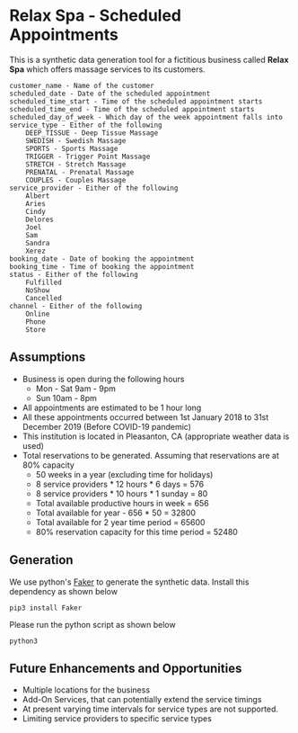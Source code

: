 # Relax Spa - Scheduled Appointments

This is a synthetic data generation tool for a fictitious business called **Relax Spa** which offers massage services to its customers.

```
customer_name - Name of the customer
scheduled_date - Date of the scheduled appointment
scheduled_time_start - Time of the scheduled appointment starts
scheduled_time_end - Time of the scheduled appointment starts
scheduled_day_of_week - Which day of the week appointment falls into
service_type - Either of the following
    DEEP_TISSUE - Deep Tissue Massage
    SWEDISH - Swedish Massage
    SPORTS - Sports Massage
    TRIGGER - Trigger Point Massage
    STRETCH - Stretch Massage
    PRENATAL - Prenatal Massage
    COUPLES - Couples Massage
service_provider - Either of the following
    Albert
    Aries
    Cindy
    Delores
    Joel
    Sam
    Sandra
    Xerez
booking_date - Date of booking the appointment
booking_time - Time of booking the appointment
status - Either of the following
    Fulfilled
    NoShow
    Cancelled
channel - Either of the following
    Online
    Phone
    Store
```

## Assumptions

- Business is open during the following hours 
   * Mon - Sat 9am - 9pm
   * Sun 10am - 8pm
- All appointments are estimated to be 1 hour long 
- All these appointments occurred between 1st January 2018 to 31st December 2019 (Before COVID-19 pandemic)
- This institution is located in Pleasanton, CA (appropriate weather data is used)
- Total reservations to be generated. Assuming that reservations are at 80% capacity
  - 50 weeks in a year (excluding time for holidays)
  - 8 service providers * 12 hours * 6 days = 576
  - 8 service providers * 10 hours * 1 sunday = 80
  - Total available productive hours in week = 656
  - Total available for year - 656 * 50 = 32800
  - Total available for 2 year time period = 65600
  - 80% reservation capacity for this time period = 52480

## Generation 

We use python's [Faker](https://github.com/joke2k/faker) to generate the synthetic data. Install this dependency as shown below

`pip3 install Faker`

Please run the python script as shown below

`python3 `

## Future Enhancements and Opportunities

- Multiple locations for the business
- Add-On Services, that can potentially extend the service timings
- At present varying time intervals for service types are not supported. 
- Limiting service providers to specific service types
